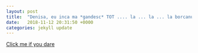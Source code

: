 ```yaml
---
layout: post
title:  "Denisa, eu inca ma *gandesc* TOT .... la ... la ... la borcanul ala de compot..."
date:   2018-11-12 20:31:50 +0000
categories: jekyll update
---
```

[Click me if you dare][click me if you dare]

[click me if you dare]: https://savoriurbane.com/compot-de-mere-proaspat-si-aromat-cu-lamaie-si-scortisoara-reteta-bunicii/

